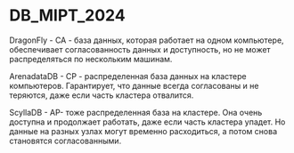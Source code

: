 # DB_MIPT_2024

DragonFly - CA - база данных, которая работает на одном компьютере, обеспечивает согласованность данных и доступность, но не может распределяться по нескольким машинам.

ArenadataDB - CP - распределенная база данных на кластере компьютеров. Гарантирует, что данные всегда согласованы и не теряются, даже если часть кластера отвалится.

ScyllaDB - AP- тоже распределенная база на кластере. Она очень доступна и продолжает работать, даже если часть кластера упадет. Но данные на разных узлах могут временно расходиться, а потом снова становятся согласованными.

